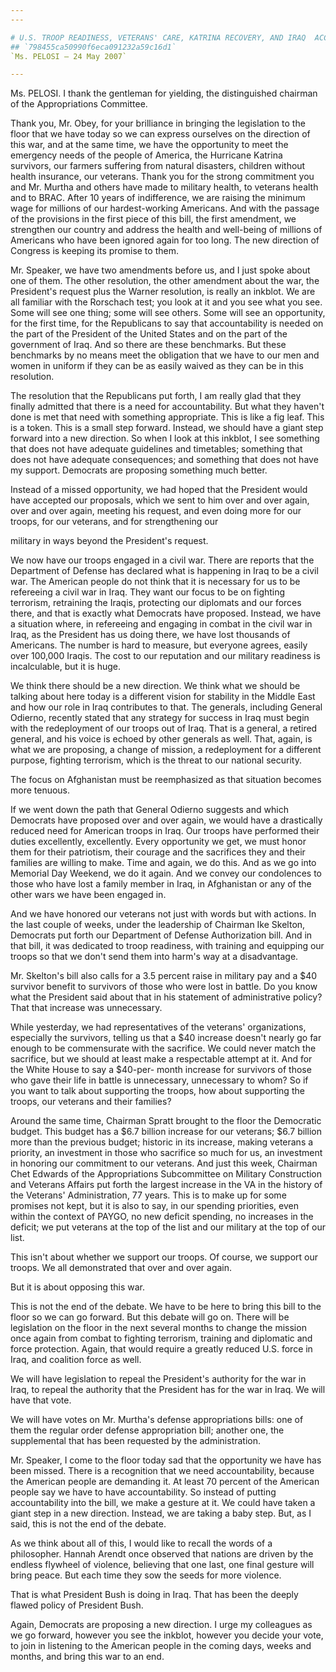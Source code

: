```yaml
---
---

# U.S. TROOP READINESS, VETERANS' CARE, KATRINA RECOVERY, AND IRAQ  ACCOUNTABILITY APPROPRIATIONS ACT, 2007
## `798455ca50990f6eca091232a59c16d1`
`Ms. PELOSI — 24 May 2007`

---
```



Ms. PELOSI. I thank the gentleman for yielding, the distinguished 
chairman of the Appropriations Committee.

Thank you, Mr. Obey, for your brilliance in bringing the legislation 
to the floor that we have today so we can express ourselves on the 
direction of this war, and at the same time, we have the opportunity to 
meet the emergency needs of the people of America, the Hurricane 
Katrina survivors, our farmers suffering from natural disasters, 
children without health insurance, our veterans. Thank you for the 
strong commitment you and Mr. Murtha and others have made to military 
health, to veterans health and to BRAC. After 10 years of indifference, 
we are raising the minimum wage for millions of our hardest-working 
Americans. And with the passage of the provisions in the first piece of 
this bill, the first amendment, we strengthen our country and address 
the health and well-being of millions of Americans who have been 
ignored again for too long. The new direction of Congress is keeping 
its promise to them.

Mr. Speaker, we have two amendments before us, and I just spoke about 
one of them. The other resolution, the other amendment about the war, 
the President's request plus the Warner resolution, is really an 
inkblot. We are all familiar with the Rorschach test; you look at it 
and you see what you see. Some will see one thing; some will see 
others. Some will see an opportunity, for the first time, for the 
Republicans to say that accountability is needed on the part of the 
President of the United States and on the part of the government of 
Iraq. And so there are these benchmarks. But these benchmarks by no 
means meet the obligation that we have to our men and women in uniform 
if they can be as easily waived as they can be in this resolution.

The resolution that the Republicans put forth, I am really glad that 
they finally admitted that there is a need for accountability. But what 
they haven't done is met that need with something appropriate. This is 
like a fig leaf. This is a token. This is a small step forward. 
Instead, we should have a giant step forward into a new direction. So 
when I look at this inkblot, I see something that does not have 
adequate guidelines and timetables; something that does not have 
adequate consequences; and something that does not have my support. 
Democrats are proposing something much better.

Instead of a missed opportunity, we had hoped that the President 
would have accepted our proposals, which we sent to him over and over 
again, over and over again, meeting his request, and even doing more 
for our troops, for our veterans, and for strengthening our


military in ways beyond the President's request.

We now have our troops engaged in a civil war. There are reports that 
the Department of Defense has declared what is happening in Iraq to be 
a civil war. The American people do not think that it is necessary for 
us to be refereeing a civil war in Iraq. They want our focus to be on 
fighting terrorism, retraining the Iraqis, protecting our diplomats and 
our forces there, and that is exactly what Democrats have proposed. 
Instead, we have a situation where, in refereeing and engaging in 
combat in the civil war in Iraq, as the President has us doing there, 
we have lost thousands of Americans. The number is hard to measure, but 
everyone agrees, easily over 100,000 Iraqis. The cost to our reputation 
and our military readiness is incalculable, but it is huge.

We think there should be a new direction. We think what we should be 
talking about here today is a different vision for stability in the 
Middle East and how our role in Iraq contributes to that. The generals, 
including General Odierno, recently stated that any strategy for 
success in Iraq must begin with the redeployment of our troops out of 
Iraq. That is a general, a retired general, and his voice is echoed by 
other generals as well. That, again, is what we are proposing, a change 
of mission, a redeployment for a different purpose, fighting terrorism, 
which is the threat to our national security.

The focus on Afghanistan must be reemphasized as that situation 
becomes more tenuous.

If we went down the path that General Odierno suggests and which 
Democrats have proposed over and over again, we would have a 
drastically reduced need for American troops in Iraq. Our troops have 
performed their duties excellently, excellently. Every opportunity we 
get, we must honor them for their patriotism, their courage and the 
sacrifices they and their families are willing to make. Time and again, 
we do this. And as we go into Memorial Day Weekend, we do it again. And 
we convey our condolences to those who have lost a family member in 
Iraq, in Afghanistan or any of the other wars we have been engaged in.

And we have honored our veterans not just with words but with 
actions. In the last couple of weeks, under the leadership of Chairman 
Ike Skelton, Democrats put forth our Department of Defense 
Authorization bill. And in that bill, it was dedicated to troop 
readiness, with training and equipping our troops so that we don't send 
them into harm's way at a disadvantage.

Mr. Skelton's bill also calls for a 3.5 percent raise in military pay 
and a $40 survivor benefit to survivors of those who were lost in 
battle. Do you know what the President said about that in his statement 
of administrative policy? That that increase was unnecessary.

While yesterday, we had representatives of the veterans' 
organizations, especially the survivors, telling us that a $40 increase 
doesn't nearly go far enough to be commensurate with the sacrifice. We 
could never match the sacrifice, but we should at least make a 
respectable attempt at it. And for the White House to say a $40-per-
month increase for survivors of those who gave their life in battle is 
unnecessary, unnecessary to whom? So if you want to talk about 
supporting the troops, how about supporting the troops, our veterans 
and their families?

Around the same time, Chairman Spratt brought to the floor the 
Democratic budget. This budget has a $6.7 billion increase for our 
veterans; $6.7 billion more than the previous budget; historic in its 
increase, making veterans a priority, an investment in those who 
sacrifice so much for us, an investment in honoring our commitment to 
our veterans. And just this week, Chairman Chet Edwards of the 
Appropriations Subcommittee on Military Construction and Veterans 
Affairs put forth the largest increase in the VA in the history of the 
Veterans' Administration, 77 years. This is to make up for some 
promises not kept, but it is also to say, in our spending priorities, 
even within the context of PAYGO, no new deficit spending, no increases 
in the deficit; we put veterans at the top of the list and our military 
at the top of our list.

This isn't about whether we support our troops. Of course, we support 
our troops. We all demonstrated that over and over again.



But it is about opposing this war.

This is not the end of the debate. We have to be here to bring this 
bill to the floor so we can go forward. But this debate will go on. 
There will be legislation on the floor in the next several months to 
change the mission once again from combat to fighting terrorism, 
training and diplomatic and force protection. Again, that would require 
a greatly reduced U.S. force in Iraq, and coalition force as well.

We will have legislation to repeal the President's authority for the 
war in Iraq, to repeal the authority that the President has for the war 
in Iraq. We will have that vote.

We will have votes on Mr. Murtha's defense appropriations bills: one 
of them the regular order defense appropriation bill; another one, the 
supplemental that has been requested by the administration.

Mr. Speaker, I come to the floor today sad that the opportunity we 
have has been missed. There is a recognition that we need 
accountability, because the American people are demanding it. At least 
70 percent of the American people say we have to have accountability. 
So instead of putting accountability into the bill, we make a gesture 
at it. We could have taken a giant step in a new direction. Instead, we 
are taking a baby step. But, as I said, this is not the end of the 
debate.

As we think about all of this, I would like to recall the words of a 
philosopher. Hannah Arendt once observed that nations are driven by the 
endless flywheel of violence, believing that one last, one final 
gesture will bring peace. But each time they sow the seeds for more 
violence.

That is what President Bush is doing in Iraq. That has been the 
deeply flawed policy of President Bush.

Again, Democrats are proposing a new direction. I urge my colleagues 
as we go forward, however you see the inkblot, however you decide your 
vote, to join in listening to the American people in the coming days, 
weeks and months, and bring this war to an end.